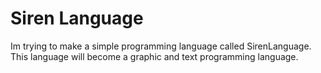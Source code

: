 # Siren Language

Im trying to make a simple programming language called SirenLanguage.
This language will become a graphic and text programming language.